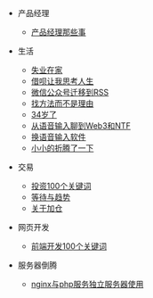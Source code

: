 - 产品经理
  
  - [产品经理那些事](prodect/prodect-thing.md)

- 生活
  
  - [失业在家](life/unemployment-at-home.md)
  - [借呗让我思考人生](life/jiebei-think-life.md)
  - [微信公众号迁移到RSS](life/wechat-publice-to-rss.md)
  - [找方法而不是理由](life/find-way-not-reason.md)
  - [34岁了](life/thirty-four.md)
  - [从语音输入聊到Web3和NTF](life/speech-input-to-web3-ntf.md)
  - [换语音输入软件](life/change-voice-input-software.md)
  - [小小的折腾了一下](life/small-Torment.md)

- 交易
  
  - [投资100个关键词](trader/Transaction-keyword.md)
  - [等待与趋势](trader/wait-and-trend.md)
  - [关于加仓](trader/buy-in-more-shares.md)

- 网页开发
  
  - [前端开发100个关键词](/program-develop/web-develop-no100-keyword.md)

- 服务器倒腾
  
  - [nginx与php服务独立服务器使用](server-maintenance/nginx-and-php-separate-server-used.md)
